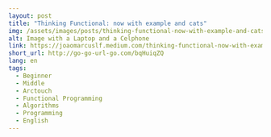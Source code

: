 ```yaml
---
layout: post
title: "Thinking Functional: now with example and cats"
img: /assets/images/posts/thinking-functional-now-with-example-and-cats.webp
alt: Image with a Laptop and a Celphone
link: https://joaomarcuslf.medium.com/thinking-functional-now-with-example-and-cats-8b9c2478b9af
short_url: http://go-go-url-go.com/bqHuiqZQ
lang: en
tags:
  - Beginner
  - Middle
  - Arctouch
  - Functional Programming
  - Algorithms
  - Programming
  - English
---
```

